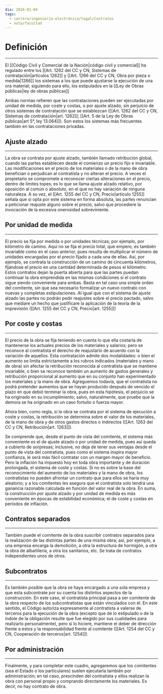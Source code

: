 ```yaml
---
dia: 2024-02-04
tags:
  - carrera/ingeniería-electrónica/legal/Contratos
  - nota/facultad
---
```

# Definición
---
El [[Código Civil y Comercial de la Nación|código civil y comercial]] ha regulado entre los [[Art. 1262 del CC y CN, Sistemas de contratación|artículos 1262]] y [[Art. 1266 del CC y CN, Obra por pieza o medida|1266]] los sistemas a los que puede ajustarse la ejecución de una ora material; siguiendo para ello, los estipulados en la [[Ley de Obras públicas|ley de obras públicas]]

Ambas normas refieren que las contrataciones pueden ser ejecutadas por unidad de medida, por coste y costas, o por ajuste alzado, sin perjuicio de otros sistemas de contratación que se establezcan ([[Art. 1262 del CC y CN, Sistemas de contratación|art. 1262]]; [[Art. 5 de la Ley de Obras públicas|art 5°, ley 13.064]]). Son estos los sistemas más frecuentes también en las contrataciones privadas.

## Ajuste alzado
---
La obra se contrata por ajuste alzado, también llamado retribución global, cuando las partes establecen desde el comienzo un precio fijo e invariable. Las modificaciones en el precio de los materiales o de la mano de obra benefician o perjudican al contratista y no alteran el precio. A veces el propietario se compromete a reconocer ciertas alteraciones en el precio, dentro de límites topes; es lo que se llama ajuste alzado relativo, por oposición al común o absoluto, en el que no hay variación de ninguna naturaleza. A su vez, el [[Art. 1255 del CC y CN, Precio|artículo 1255]] señala que si opta por este sistema en forma absoluta, las partes renuncian a peticionar reajuste alguno sobre el precio, salvo que procediere la invocación de la excesiva onerosidad sobreviniente.

## Por unidad de medida
---
El precio se fija por medida o por unidades técnicas; por ejemplo, por kilómetro de camino. Aquí no se fija el precio total, que empero, es también invariable como en el caso anterior, pues resulta de multiplicar el número de unidades encargadas por el precio fijado a cada una de ellas. Así, por ejemplo, se contrata la construcción de un camino de cincuenta kilómetros, fijándose el precio en una cantidad determinada de pesos el kilómetro. Estos contratos dejan la puerta abierta para que las partes puedan continuar la obra emprendida en las mismas condiciones si el contrato sigue siendo conveniente para ambas. Basta en tal caso una simple orden del comitente, sin que sea necesario formalizar un nuevo contrato con nuevas y completas estipulaciones. Al igual que con el sistema de ajuste alzado las partes no podrán pedir reajustes sobre el precio pactado, salvo que mediare un hecho que justificare la aplicación de la teoría de la imprevisión ([[Art. 1255 del CC y CN, Precio|art. 1255]])

## Por coste y costas
---
El precio de la obra se fija teniendo en cuenta lo que ella costaría de mantenerse los actuales precios de los materiales y salarios; pero se reconoce al contratista el derecho de reajustarlo de acuerdo con la variación de aquellos. Esta contratación admite dos modalidades: o bien el aumento se limita estrictamente a los rubros indicados (materiales y mano de obra) sin afectar la retribución reconocida al contratista que se mantiene invariable, o bien se reconoce también un aumento de gastos generales y retribución proporcional al aumento que en su conjunto han experimentado los materiales y la mano de obra. Agreguemos todavía, que el contratista no podrá pretender aumentos que se hayan producido después de vencido el plazo en que debió terminar la obra, pues en esta hipótesis, el perjuicio se ha originado en su incumplimiento; salvo, naturalmente, que pruebe que la demora se ha originado en un caso fortuito o fuerza mayor.

Ahora bien, como regla, si la obra se contrata por el sistema de ejecución a coste y costas, la retribución se determina sobre el valor de los materiales, de la mano de obra y de otros gastos directos o indirectos ([[Art. 1263 del CC y CN, Retribución|art. 1263]]).

Se comprende que, desde el punto de vista del comitente, el sistema más conveniente es el de ajuste alzado o por unidad de medida, pues así queda a cubierto de sorpresas; inclusive, no deja de tener sus ventajas desde el punto de vista del contratista, pues como el sistema inspira mayor confianza, le será más fácil contratar con un margen mayor de beneficio. Pero la inflación ha impuesto hoy en toda obra importante y de duración prolongada, el sistema de coste y costas. Si no es sobre la base del reconocimiento del aumento de los materiales y la mano de obra, los contratistas no pueden afrontar un contrato que para ellos se haría muy aleatorio; y a los comitentes les asegura que el contratista solo tendrá una ganancia razonable calculada en función del valor real de la obra. En suma, la construcción por ajuste alzado y por unidad de medida es más conveniente en épocas de estabilidad económica; el de coste y costas en períodos de inflación.

## Contratos separados
---
También puede el comitente de la obra suscribir contratos separados para la realización de las distintas partes de una misma obra; así, por ejemplo, a una empresa encarga la demolición, a otra la estructura de hormigón, a otra la obra de albañilería, a otra los sanitarios, etc. Se trata de contratos independientes unos de otros.

## Subcontratos
---
Es también posible que la obra se haya encargado a una sola empresa y que esta subcontrate por su cuenta los distintos aspectos de la construcción. En este caso, el contratista principal pasa a ser comitente de la obra respecto de los subcontratistas que están vinculados con él. En este sentido, el Código autoriza expresamente al contratista a valerse de terceros para la ejecución de la obra (excepto que de lo estipulado o de la índole de la obligación resulte que fue elegido por sus cualidades para realizarlo personalmente), pero si lo hiciere, mantiene el deber de dirección frente a estos y la responsabilidad frente al comitente ([[Art. 1254 del CC y CN, Cooperación de terceros|art. 1254]]).

## Por administración
---
Finalmente, y para completar este cuadro, agregaremos que los comitentes (sea el Estado o los particulares) suelen ejecutarla también por administración; en tal caso, prescinden del contratista y ellos realizan la obra con personal propio y comprando directamente los materiales. Es decir, no hay contrato de obra.
